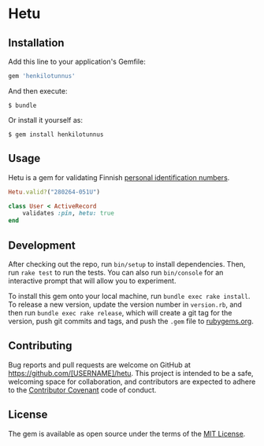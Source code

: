 # Hetu

## Installation

Add this line to your application's Gemfile:

```ruby
gem 'henkilotunnus'
```

And then execute:

    $ bundle

Or install it yourself as:

    $ gem install henkilotunnus

## Usage

Hetu is a gem for validating Finnish [personal identification numbers](http://en.wikipedia.org/wiki/National_identification_number#Finland).

```ruby
Hetu.valid?("280264-051U")

class User < ActiveRecord
	validates :pin, hetu: true
end
```

## Development

After checking out the repo, run `bin/setup` to install dependencies. Then, run `rake test` to run the tests. You can also run `bin/console` for an interactive prompt that will allow you to experiment.

To install this gem onto your local machine, run `bundle exec rake install`. To release a new version, update the version number in `version.rb`, and then run `bundle exec rake release`, which will create a git tag for the version, push git commits and tags, and push the `.gem` file to [rubygems.org](https://rubygems.org).

## Contributing

Bug reports and pull requests are welcome on GitHub at https://github.com/[USERNAME]/hetu. This project is intended to be a safe, welcoming space for collaboration, and contributors are expected to adhere to the [Contributor Covenant](contributor-covenant.org) code of conduct.


## License

The gem is available as open source under the terms of the [MIT License](http://opensource.org/licenses/MIT).

